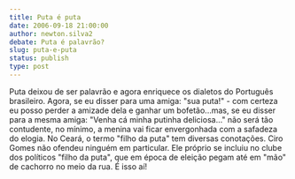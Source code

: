 ```yaml
---
title: Puta é puta
date: 2006-09-18 21:00:00
author: newton.silva2
debate: Puta é palavrão?
slug: puta-e-puta
status: publish 
type: post
---
```


Puta deixou de ser palavrão e agora enriquece os dialetos do Português brasileiro. Agora, se eu disser para uma amiga: "sua puta!" - com certeza eu posso perder a amizade dela e ganhar um bofetão...mas, se eu disser para a mesma amiga: "Venha cá minha putinha deliciosa..." não será tão contudente, no mínimo, a menina vai ficar envergonhada com a safadeza do elogia. No Ceará, o termo "filho da puta" tem diversas conotações. Ciro Gomes não ofendeu ninguém em particular. Ele próprio se incluiu no clube dos políticos "filho da puta", que em época de eleição pegam até em "mão" de cachorro no meio da rua. É isso aí!
